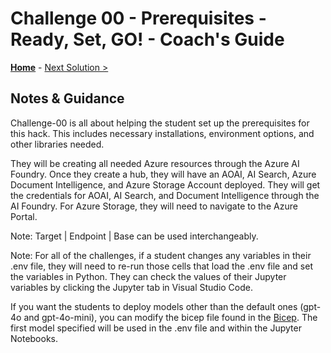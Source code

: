 # Challenge 00 - Prerequisites - Ready, Set, GO! - Coach's Guide 

**[Home](./README.md)** - [Next Solution >](./Solution-01.md)

## Notes & Guidance

Challenge-00 is all about helping the student set up the prerequisites for this hack. This includes necessary installations, environment options, and other libraries needed. 

They will be creating all needed Azure resources through the Azure AI Foundry. Once they create a hub, they will have an AOAI, AI Search, Azure Document Intelligence, and Azure Storage Account deployed. They will get the credentials for AOAI, AI Search, and Document Intelligence through the AI Foundry. For Azure Storage, they will need to navigate to the Azure Portal.

Note: Target | Endpoint | Base can be used interchangeably. 

Note: For all of the challenges, if a student changes any variables in their .env file, they will need to re-run those cells that load the .env file and set the variables in Python. They can check the values of their Jupyter variables by clicking the Jupyter tab in Visual Studio Code. 

If you want the students to deploy models other than the default ones (gpt-4o and gpt-4o-mini), you can modify the bicep file found in the [Bicep](https://github.com/devanshithakar12/WhatTheHack/blob/066-updateUST/066-OpenAIFundamentals/Student/Resources/infra/main.bicepparam). The first model specified will be used in the .env file and within the Jupyter Notebooks.
